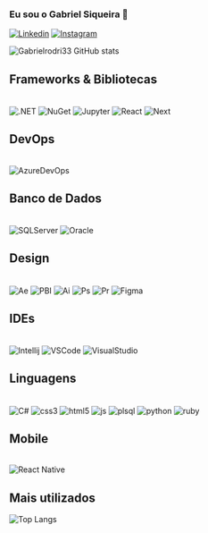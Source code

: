 ### Eu sou o Gabriel Siqueira 👋

[![Linkedin](https://img.shields.io/badge/LinkedIn-0077B5?style=for-the-badge&logo=linkedin&logoColor=white)](https://www.linkedin.com/in/gabrielrodri/)
[![Instagram](https://img.shields.io/badge/Instagram-E4405F?style=for-the-badge&logo=instagram&logoColor=white)](https://www.instagram.com/gabrielrodri33/)

![Gabrielrodri33 GitHub stats](https://github-readme-stats.vercel.app/api?username=gabrielrodri33&show_icons=true&theme=dracula)

## Frameworks & Bibliotecas
<div style="display: inline_block"><br/>
    <img align="center" alt=".NET" src="https://img.shields.io/badge/.NET-512BD4?style=for-the-badge&logo=dotnet&logoColor=white">
    <img align="center" alt="NuGet" src="https://img.shields.io/badge/NuGet-004880?style=for-the-badge&logo=nuget&logoColor=white">
    <img align="center" alt="Jupyter" src="https://img.shields.io/badge/Jupyter-F37626.svg?&style=for-the-badge&logo=Jupyter&logoColor=white">
    <img align="center" alt="React" src="https://img.shields.io/badge/React-20232A?style=for-the-badge&logo=react&logoColor=61DAFB">
    <img align="center" alt="Next" src="https://img.shields.io/badge/next%20js-000000?style=for-the-badge&logo=nextdotjs&logoColor=white">
</div>

## DevOps
<div style="display: inline_block"><br/>
    <img align="center" alt="AzureDevOps" src="https://img.shields.io/badge/Azure_DevOps-0078D7?style=for-the-badge&logo=azure-devops&logoColor=white">
</div>

## Banco de Dados
<div style="display: inline_block"><br/>
    <img align="center" alt="SQLServer" src="https://img.shields.io/badge/Microsoft%20SQL%20Server-CC2927?style=for-the-badge&logo=microsoft%20sql%20server&logoColor=white">
    <img align="center" alt="Oracle" src="https://img.shields.io/badge/Oracle-F80000?style=for-the-badge&logo=Oracle&logoColor=white">
</div>

## Design
<div style="display: inline_block"><br/>
    <img align="center" alt="Ae" src="https://img.shields.io/badge/Adobe%20after%20effects-CF96FD?style=for-the-badge&logo=Adobe%20after%20effects&logoColor=393665">
    <img align="center" alt="PBI" src="https://img.shields.io/badge/PowerBI-F2C811?style=for-the-badge&logo=Power%20BI&logoColor=white">
    <img align="center" alt="Ai" src="https://img.shields.io/badge/Adobe%20Illustrator-FF9A00?style=for-the-badge&logo=adobe%20illustrator&logoColor=white">
    <img align="center" alt="Ps" src="https://img.shields.io/badge/Adobe%20Photoshop-31A8FF?style=for-the-badge&logo=Adobe%20Photoshop&logoColor=black">
    <img align="center" alt="Pr" src="https://img.shields.io/badge/Adobe%20Premiere%20Pro-9999FF?style=for-the-badge&logo=Adobe%20Premiere%20Pro&logoColor=white">
    <img align="center" alt="Figma" src="https://img.shields.io/badge/Figma-F24E1E?style=for-the-badge&logo=figma&logoColor=white">
</div>

## IDEs
<div style="display: inline_block"><br/>
    <img align="center" alt="Intellij" src="https://img.shields.io/badge/IntelliJ_IDEA-000000.svg?style=for-the-badge&logo=intellij-idea&logoColor=white">
    <img align="center" alt="VSCode" src="https://img.shields.io/badge/VSCode-0078D4?style=for-the-badge&logo=visual%20studio%20code&logoColor=white">
    <img align="center" alt="VisualStudio" src="https://img.shields.io/badge/Visual_Studio-5C2D91?style=for-the-badge&logo=visual%20studio&logoColor=white">
</div>

## Linguagens
<div style="display: inline_block"><br/>
    <img align="center" alt="C#" src="https://img.shields.io/badge/C%23-5C2D91?style=for-the-badge&logo=&logoColor=white">
    <img align="center" alt="css3" src="https://img.shields.io/badge/CSS3-1572B6?style=for-the-badge&logo=css3&logoColor=white">
    <img align="center" alt="html5" src="https://img.shields.io/badge/HTML5-E34F26?style=for-the-badge&logo=html5&logoColor=white">
    <img align="center" alt="js" src="https://img.shields.io/badge/JavaScript-323330?style=for-the-badge&logo=javascript&logoColor=F7DF1E">
    <img align="center" alt="plsql" src="https://img.shields.io/badge/PLSQL-F80000?style=for-the-badge&logo=oracle&logoColor=black">
    <img align="center" alt="python" src="https://img.shields.io/badge/Python-FFD43B?style=for-the-badge&logo=python&logoColor=blue">
    <img align="center" alt="ruby" src="https://img.shields.io/badge/Ruby-CC342D?style=for-the-badge&logo=ruby&logoColor=white">
</div>

## Mobile
<div style="display: inline_block"><br/>
    <img align="center" alt="React Native" src="https://img.shields.io/badge/React_Native-20232A?style=for-the-badge&logo=react&logoColor=61DAFB">
</div>


## Mais utilizados

![Top Langs](https://github-readme-stats.vercel.app/api/top-langs/?username=gabrielrodri33&layout=compact&theme=dracula)

<!-- <picture>
  <source media="(prefers-color-scheme: dark)" srcset="https://raw.githubusercontent.com/gabrielrodri33/gabrielrodri33/output/github-contribution-grid-snake-dark.svg">
  <source media="(prefers-color-scheme: light)" srcset="https://raw.githubusercontent.com/gabrielrodri33/gabrielrodri33/output/github-contribution-grid-snake.svg">
  <img style="display: block; margin-left: auto; margin-right: auto;" alt="gabrielrodri33_snake_animation" src="https://raw.githubusercontent.com/platane/platane/output/github-contribution-grid-snake.svg">
</picture> .-->